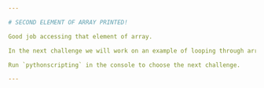 ```yaml
---

# SECOND ELEMENT OF ARRAY PRINTED!

Good job accessing that element of array.

In the next challenge we will work on an example of looping through arrays.

Run `pythonscripting` in the console to choose the next challenge.

---
```

